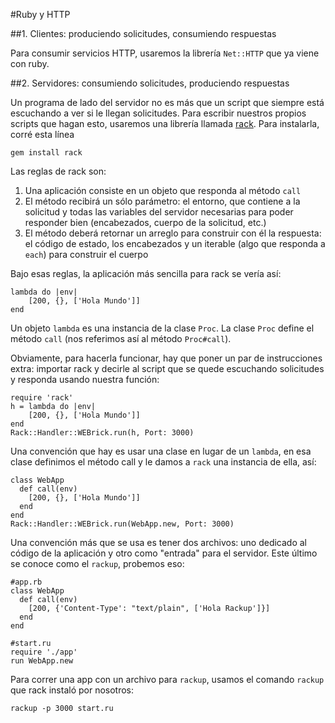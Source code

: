 #Ruby y HTTP

##1. Clientes: produciendo solicitudes, consumiendo respuestas

Para consumir servicios HTTP, usaremos la librería `Net::HTTP` que ya viene con ruby.

##2. Servidores: consumiendo solicitudes, produciendo respuestas

Un programa de lado del servidor no es más que un script que siempre está escuchando a ver si le llegan solicitudes. Para escribir nuestros propios scripts que hagan esto, usaremos una librería llamada [rack](http://rack.rubyforge.org/). Para instalarla, corré esta línea

	gem install rack
	
Las reglas de rack son:

1. Una aplicación consiste en un objeto que responda al método `call` 
2. El método recibirá un sólo parámetro: el entorno, que contiene a la solicitud y todas las variables del servidor necesarias para poder responder bien (encabezados, cuerpo de la solicitud, etc.)
3. El método deberá retornar un arreglo para construir con él la respuesta: el código de estado, los encabezados y un iterable (algo que responda a `each`) para construir el cuerpo

Bajo esas reglas, la aplicación más sencilla para rack se vería así:


	lambda do |env|
		[200, {}, ['Hola Mundo']]
	end
	
Un objeto `lambda` es una instancia de la clase `Proc`. La clase `Proc` define el método `call` (nos referimos así al método `Proc#call`).

Obviamente, para hacerla funcionar, hay que poner un par de instrucciones extra: importar rack y decirle al script que se quede escuchando solicitudes y responda usando nuestra función:

	require 'rack'
	h = lambda do |env|
		[200, {}, ['Hola Mundo']]
	end
	Rack::Handler::WEBrick.run(h, Port: 3000)
	
Una convención que hay es usar una clase en lugar de un `lambda`, en esa clase definimos el método call y le damos a `rack` una instancia de ella, así:

	class WebApp
	  def call(env)
	    [200, {}, ['Hola Mundo']]
	  end
	end
	Rack::Handler::WEBrick.run(WebApp.new, Port: 3000)

Una convención más que se usa es tener dos archivos: uno dedicado al código de la aplicación y otro como "entrada" para el servidor. Este último se conoce como el `rackup`, probemos eso:

	#app.rb
	class WebApp
	  def call(env)
	    [200, {'Content-Type': "text/plain", ['Hola Rackup']}]
	  end
	end
	
	#start.ru
	require './app'
	run WebApp.new
	
Para correr una app con un archivo para `rackup`, usamos el comando `rackup` que rack instaló por nosotros:

	rackup -p 3000 start.ru
	

	
